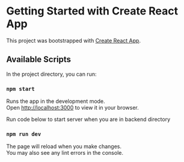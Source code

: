 # Getting Started with Create React App

This project was bootstrapped with [Create React App](https://github.com/facebook/create-react-app).

## Available Scripts

In the project directory, you can run:

### `npm start`

Runs the app in the development mode.\
Open [http://localhost:3000](http://localhost:3000) to view it in your browser.

Run code below to start server when you are in backend directory 
### `npm run dev`

The page will reload when you make changes.\
You may also see any lint errors in the console.

